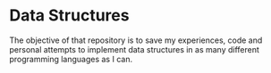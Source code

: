 # Data Structures

The objective of that repository is to save my experiences, code and personal attempts to implement data structures in as many different programming languages as I can.
